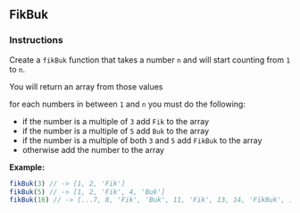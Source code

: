 ## FikBuk

### Instructions

Create a `fikBuk` function that takes a number `n` and will start counting from
`1` to `n`.

You will return an array from those values

for each numbers in between `1` and `n` you must do the following:

- if the number is a multiple of `3` add `Fik` to the array
- if the number is a multiple of `5` add `Buk` to the array
- if the number is a multiple of both `3` and `5` add `FikBuk` to the array
- otherwise add the number to the array

**Example:**

```js
fikBuk(3) // -> [1, 2, 'Fik']
fikBuk(5) // -> [1, 2, 'Fik', 4, 'Buk']
fikBuk(16) // -> [...7, 8, 'Fik', 'Buk', 11, 'Fik', 13, 14, 'FikBuk', 16]
```
